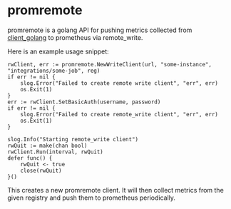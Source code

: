 # promremote

promremote is a golang API for pushing metrics collected from [client_golang](https://github.com/prometheus/client_golang) to prometheus via remote_write.

Here is an example usage snippet:
```
rwClient, err := promremote.NewWriteClient(url, "some-instance", "integrations/some-job", reg)
if err != nil {
    slog.Error("Failed to create remote write client", "err", err)
    os.Exit(1)
}
err := rwClient.SetBasicAuth(username, password)
if err != nil {
    slog.Error("Failed to create remote_write client", "err", err)
    os.Exit(1)
}

slog.Info("Starting remote_write client")
rwQuit := make(chan bool)
rwClient.Run(interval, rwQuit)
defer func() {
    rwQuit <- true
    close(rwQuit)
}()
```

This creates a new promremote client. It will then collect metrics from the given registry and push them to prometheus periodically.
